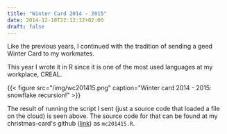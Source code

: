 ```yaml
---
title: "Winter Card 2014 - 2015"
date: 2014-12-18T22:12:12+02:00
draft: false
---
```


Like the previous years, I continued with the tradition of sending a geed Winter Card to my workmates.

This year I wrote it in R since it is one of the most used languages at my workplace, CREAL.

{{< figure src="/img/wc201415.png" caption="Winter card 2014 - 2015: snowflake recursion!" >}}

The result of running the script I sent (just a source code that loaded a file on the cloud) is seen above. The source code for that can be found at my christmas-card's github ([link](https://github.com/carleshf/christmasCards)) as `mc201415.R`.